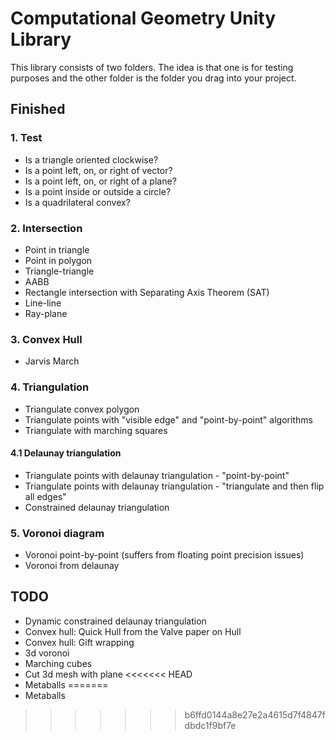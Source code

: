 # Computational Geometry Unity Library

This library consists of two folders. The idea is that one is for testing purposes and the other folder is the folder you drag into your project. 

## Finished


### 1. Test

* Is a triangle oriented clockwise?
* Is a point left, on, or right of vector?
* Is a point left, on, or right of a plane?
* Is a point inside or outside a circle?
* Is a quadrilateral convex?


### 2. Intersection

* Point in triangle
* Point in polygon
* Triangle-triangle
* AABB
* Rectangle intersection with Separating Axis Theorem (SAT)
* Line-line
* Ray-plane


### 3. Convex Hull

* Jarvis March


### 4. Triangulation

* Triangulate convex polygon
* Triangulate points with "visible edge" and "point-by-point" algorithms
* Triangulate with marching squares

#### 4.1 Delaunay triangulation

* Triangulate points with delaunay triangulation - "point-by-point"
* Triangulate points with delaunay triangulation - "triangulate and then flip all edges"
* Constrained delaunay triangulation


### 5. Voronoi diagram

* Voronoi point-by-point (suffers from floating point precision issues)
* Voronoi from delaunay


## TODO

* Dynamic constrained delaunay triangulation
* Convex hull: Quick Hull from the Valve paper on Hull
* Convex hull: Gift wrapping
* 3d voronoi
* Marching cubes
* Cut 3d mesh with plane
<<<<<<< HEAD
* Metaballs
=======
* Metaballs
>>>>>>> b6ffd0144a8e27e2a4615d7f4847fdbdc1f9bf7e
